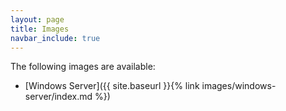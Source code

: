 ```yaml
---
layout: page
title: Images
navbar_include: true
---
```


The following images are available:

- [Windows Server]({{ site.baseurl }}{% link images/windows-server/index.md %})
